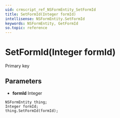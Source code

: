 ```yaml
---
uid: crmscript_ref_NSFormEntity_SetFormId
title: SetFormId(Integer formId)
intellisense: NSFormEntity.SetFormId
keywords: NSFormEntity, GetFormId
so.topic: reference
---
```


# SetFormId(Integer formId)

Primary key

## Parameters

* **formId** Integer

```crmscript
NSFormEntity thing;
Integer formId;
thing.SetFormId(formId);
```

